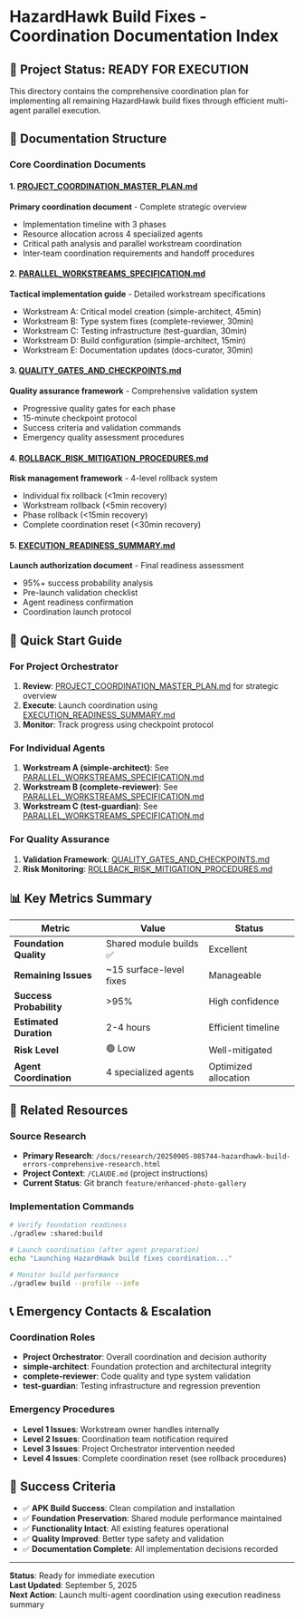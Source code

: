 # HazardHawk Build Fixes - Coordination Documentation Index

## 🎯 Project Status: **READY FOR EXECUTION**

This directory contains the comprehensive coordination plan for implementing all remaining HazardHawk build fixes through efficient multi-agent parallel execution.

## 📁 Documentation Structure

### Core Coordination Documents

#### 1. [PROJECT_COORDINATION_MASTER_PLAN.md](./PROJECT_COORDINATION_MASTER_PLAN.md)
**Primary coordination document** - Complete strategic overview
- Implementation timeline with 3 phases
- Resource allocation across 4 specialized agents
- Critical path analysis and parallel workstream coordination
- Inter-team coordination requirements and handoff procedures

#### 2. [PARALLEL_WORKSTREAMS_SPECIFICATION.md](./PARALLEL_WORKSTREAMS_SPECIFICATION.md)
**Tactical implementation guide** - Detailed workstream specifications
- Workstream A: Critical model creation (simple-architect, 45min)
- Workstream B: Type system fixes (complete-reviewer, 30min)  
- Workstream C: Testing infrastructure (test-guardian, 30min)
- Workstream D: Build configuration (simple-architect, 15min)
- Workstream E: Documentation updates (docs-curator, 30min)

#### 3. [QUALITY_GATES_AND_CHECKPOINTS.md](./QUALITY_GATES_AND_CHECKPOINTS.md)
**Quality assurance framework** - Comprehensive validation system
- Progressive quality gates for each phase
- 15-minute checkpoint protocol
- Success criteria and validation commands
- Emergency quality assessment procedures

#### 4. [ROLLBACK_RISK_MITIGATION_PROCEDURES.md](./ROLLBACK_RISK_MITIGATION_PROCEDURES.md)
**Risk management framework** - 4-level rollback system
- Individual fix rollback (<1min recovery)
- Workstream rollback (<5min recovery)
- Phase rollback (<15min recovery)  
- Complete coordination reset (<30min recovery)

#### 5. [EXECUTION_READINESS_SUMMARY.md](./EXECUTION_READINESS_SUMMARY.md)
**Launch authorization document** - Final readiness assessment
- 95%+ success probability analysis
- Pre-launch validation checklist
- Agent readiness confirmation
- Coordination launch protocol

## 🚀 Quick Start Guide

### For Project Orchestrator
1. **Review**: [PROJECT_COORDINATION_MASTER_PLAN.md](./PROJECT_COORDINATION_MASTER_PLAN.md) for strategic overview
2. **Execute**: Launch coordination using [EXECUTION_READINESS_SUMMARY.md](./EXECUTION_READINESS_SUMMARY.md)
3. **Monitor**: Track progress using checkpoint protocol

### For Individual Agents
1. **Workstream A (simple-architect)**: See [PARALLEL_WORKSTREAMS_SPECIFICATION.md](./PARALLEL_WORKSTREAMS_SPECIFICATION.md#workstream-a-critical-model-creation)
2. **Workstream B (complete-reviewer)**: See [PARALLEL_WORKSTREAMS_SPECIFICATION.md](./PARALLEL_WORKSTREAMS_SPECIFICATION.md#workstream-b-type-system-fixes)
3. **Workstream C (test-guardian)**: See [PARALLEL_WORKSTREAMS_SPECIFICATION.md](./PARALLEL_WORKSTREAMS_SPECIFICATION.md#workstream-c-testing-infrastructure)

### For Quality Assurance
1. **Validation Framework**: [QUALITY_GATES_AND_CHECKPOINTS.md](./QUALITY_GATES_AND_CHECKPOINTS.md)
2. **Risk Monitoring**: [ROLLBACK_RISK_MITIGATION_PROCEDURES.md](./ROLLBACK_RISK_MITIGATION_PROCEDURES.md)

## 📊 Key Metrics Summary

| Metric | Value | Status |
|--------|-------|---------|
| **Foundation Quality** | Shared module builds ✅ | Excellent |
| **Remaining Issues** | ~15 surface-level fixes | Manageable |
| **Success Probability** | >95% | High confidence |
| **Estimated Duration** | 2-4 hours | Efficient timeline |
| **Risk Level** | 🟢 Low | Well-mitigated |
| **Agent Coordination** | 4 specialized agents | Optimized allocation |

## 🔗 Related Resources

### Source Research
- **Primary Research**: `/docs/research/20250905-085744-hazardhawk-build-errors-comprehensive-research.html`
- **Project Context**: `/CLAUDE.md` (project instructions)
- **Current Status**: Git branch `feature/enhanced-photo-gallery`

### Implementation Commands
```bash
# Verify foundation readiness
./gradlew :shared:build

# Launch coordination (after agent preparation)
echo "Launching HazardHawk build fixes coordination..."

# Monitor build performance
./gradlew build --profile --info
```

## 📞 Emergency Contacts & Escalation

### Coordination Roles
- **Project Orchestrator**: Overall coordination and decision authority
- **simple-architect**: Foundation protection and architectural integrity
- **complete-reviewer**: Code quality and type system validation
- **test-guardian**: Testing infrastructure and regression prevention

### Emergency Procedures
- **Level 1 Issues**: Workstream owner handles internally
- **Level 2 Issues**: Coordination team notification required
- **Level 3 Issues**: Project Orchestrator intervention needed
- **Level 4 Issues**: Complete coordination reset (see rollback procedures)

## 🎯 Success Criteria
- ✅ **APK Build Success**: Clean compilation and installation
- ✅ **Foundation Preservation**: Shared module performance maintained
- ✅ **Functionality Intact**: All existing features operational
- ✅ **Quality Improved**: Better type safety and validation
- ✅ **Documentation Complete**: All implementation decisions recorded

---

**Status**: Ready for immediate execution  
**Last Updated**: September 5, 2025  
**Next Action**: Launch multi-agent coordination using execution readiness summary